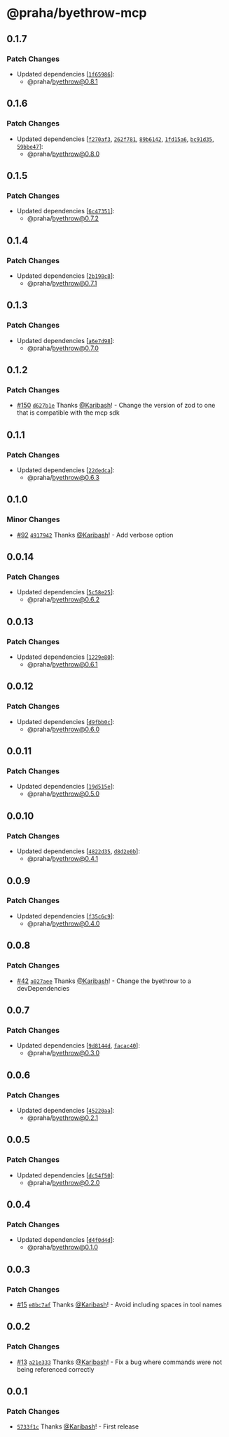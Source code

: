 # @praha/byethrow-mcp

## 0.1.7

### Patch Changes

- Updated dependencies [[`1f65986`](https://github.com/praha-inc/byethrow/commit/1f65986ffe8297bd999ad6917b47cdc0bb13e908)]:
  - @praha/byethrow@0.8.1

## 0.1.6

### Patch Changes

- Updated dependencies [[`f270af3`](https://github.com/praha-inc/byethrow/commit/f270af333ff9ac4d9d6c5b01dfc3c0fd0ed2ae8b), [`262f781`](https://github.com/praha-inc/byethrow/commit/262f781367d941a8919cf1b929b436d2ff75dfdb), [`89b6142`](https://github.com/praha-inc/byethrow/commit/89b61425c5caa23b083d0be4358ca2bacc481802), [`1fd15a6`](https://github.com/praha-inc/byethrow/commit/1fd15a69fe6876397e1a9df6aa3bc5a8a2187a23), [`bc91d35`](https://github.com/praha-inc/byethrow/commit/bc91d35db5b7383efdb00f832849467be95b8e8d), [`59bbe47`](https://github.com/praha-inc/byethrow/commit/59bbe47367155e8497e60c3d6aec72151bb23bd3)]:
  - @praha/byethrow@0.8.0

## 0.1.5

### Patch Changes

- Updated dependencies [[`6c47351`](https://github.com/praha-inc/byethrow/commit/6c47351e5acd94c3843570a5db3ca683b282f92a)]:
  - @praha/byethrow@0.7.2

## 0.1.4

### Patch Changes

- Updated dependencies [[`2b198c8`](https://github.com/praha-inc/byethrow/commit/2b198c8de38cf1888eb9015223a23eaf65172057)]:
  - @praha/byethrow@0.7.1

## 0.1.3

### Patch Changes

- Updated dependencies [[`a6e7d98`](https://github.com/praha-inc/byethrow/commit/a6e7d98486887e519252fa03c7be88d92a05847c)]:
  - @praha/byethrow@0.7.0

## 0.1.2

### Patch Changes

- [#150](https://github.com/praha-inc/byethrow/pull/150) [`d627b1e`](https://github.com/praha-inc/byethrow/commit/d627b1e3df4d8bc004ca4a1a6110356d1253f99f) Thanks [@Karibash](https://github.com/Karibash)! - Change the version of zod to one that is compatible with the mcp sdk

## 0.1.1

### Patch Changes

- Updated dependencies [[`22dedca`](https://github.com/praha-inc/byethrow/commit/22dedca5646471e43f2de1781eef4da641d68c0d)]:
  - @praha/byethrow@0.6.3

## 0.1.0

### Minor Changes

- [#92](https://github.com/praha-inc/byethrow/pull/92) [`4917942`](https://github.com/praha-inc/byethrow/commit/4917942a184783e8f95206f396ee3acc43d93960) Thanks [@Karibash](https://github.com/Karibash)! - Add verbose option

## 0.0.14

### Patch Changes

- Updated dependencies [[`5c58e25`](https://github.com/praha-inc/byethrow/commit/5c58e250c8dd4c35dbf24278fb203b6746c33ca9)]:
  - @praha/byethrow@0.6.2

## 0.0.13

### Patch Changes

- Updated dependencies [[`1229e80`](https://github.com/praha-inc/byethrow/commit/1229e80f7daab65d8026a8a95a8e8206f31ca928)]:
  - @praha/byethrow@0.6.1

## 0.0.12

### Patch Changes

- Updated dependencies [[`d9fbb0c`](https://github.com/praha-inc/byethrow/commit/d9fbb0c7892fed88d566593cdb6351046d4fff6b)]:
  - @praha/byethrow@0.6.0

## 0.0.11

### Patch Changes

- Updated dependencies [[`19d515e`](https://github.com/praha-inc/byethrow/commit/19d515e453615146fe584476624d211b0249c745)]:
  - @praha/byethrow@0.5.0

## 0.0.10

### Patch Changes

- Updated dependencies [[`4822d35`](https://github.com/praha-inc/byethrow/commit/4822d35fa4f06067214b5264be13fb80a288edec), [`d8d2e0b`](https://github.com/praha-inc/byethrow/commit/d8d2e0b798e126ab28e7aa7175b3edb0ad6dcf5f)]:
  - @praha/byethrow@0.4.1

## 0.0.9

### Patch Changes

- Updated dependencies [[`f35c6c9`](https://github.com/praha-inc/byethrow/commit/f35c6c9d0f9e7a3803c10ae4e5d425b7b9abe0aa)]:
  - @praha/byethrow@0.4.0

## 0.0.8

### Patch Changes

- [#42](https://github.com/praha-inc/byethrow/pull/42) [`a027aee`](https://github.com/praha-inc/byethrow/commit/a027aee4fda209d5f1485abcb38d491125e2db95) Thanks [@Karibash](https://github.com/Karibash)! - Change the byethrow to a devDependencies

## 0.0.7

### Patch Changes

- Updated dependencies [[`9d8144d`](https://github.com/praha-inc/byethrow/commit/9d8144d2783bd21dda6ae0c7d3fe0d2326923549), [`facac40`](https://github.com/praha-inc/byethrow/commit/facac402c93c8b6195922644b9b8a9458b266e29)]:
  - @praha/byethrow@0.3.0

## 0.0.6

### Patch Changes

- Updated dependencies [[`45220aa`](https://github.com/praha-inc/byethrow/commit/45220aa5e43b4e2670dec320ea9974b09b396001)]:
  - @praha/byethrow@0.2.1

## 0.0.5

### Patch Changes

- Updated dependencies [[`dc54f50`](https://github.com/praha-inc/byethrow/commit/dc54f50f4db183d8c1b2735f07b0d3c4c665173f)]:
  - @praha/byethrow@0.2.0

## 0.0.4

### Patch Changes

- Updated dependencies [[`d4f0d4d`](https://github.com/praha-inc/byethrow/commit/d4f0d4d2ffbdfc366f61ce564dde5c54040b55a2)]:
  - @praha/byethrow@0.1.0

## 0.0.3

### Patch Changes

- [#15](https://github.com/praha-inc/byethrow/pull/15) [`e8bc7af`](https://github.com/praha-inc/byethrow/commit/e8bc7af4b7de9806aba0e7779215435cb394016d) Thanks [@Karibash](https://github.com/Karibash)! - Avoid including spaces in tool names

## 0.0.2

### Patch Changes

- [#13](https://github.com/praha-inc/byethrow/pull/13) [`a21e333`](https://github.com/praha-inc/byethrow/commit/a21e333c49ed278282d66053c39998a69c3cdfa9) Thanks [@Karibash](https://github.com/Karibash)! - Fix a bug where commands were not being referenced correctly

## 0.0.1

### Patch Changes

- [`5733f1c`](https://github.com/praha-inc/byethrow/commit/5733f1c39aa9a53ef00cbb5d26821a792c60c0ce) Thanks [@Karibash](https://github.com/Karibash)! - First release
